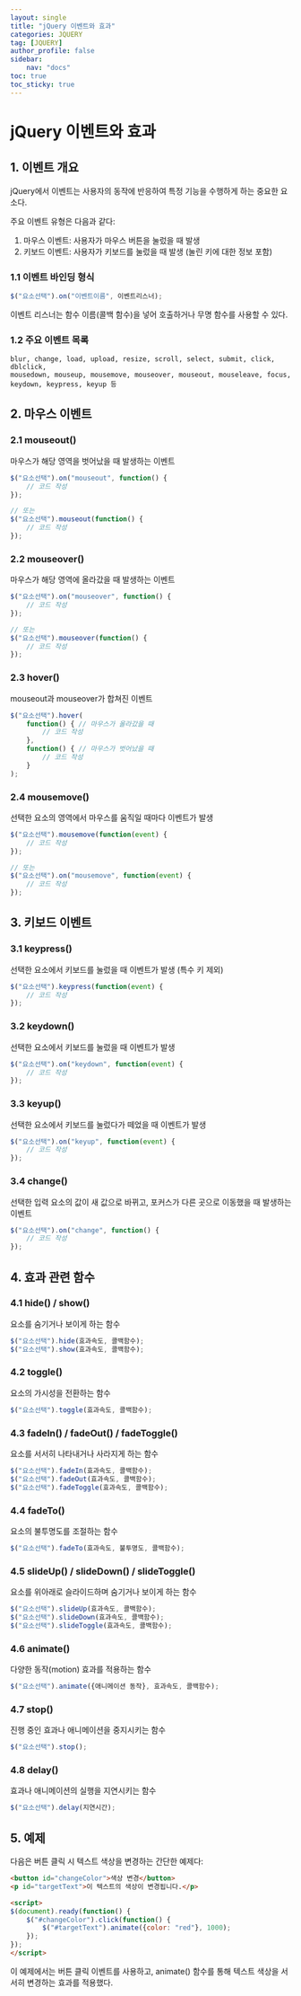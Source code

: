 ```yaml
---
layout: single
title: "jQuery 이벤트와 효과"
categories: JQUERY
tag: [JQUERY]
author_profile: false
sidebar:
    nav: "docs"
toc: true
toc_sticky: true
---
```

# jQuery 이벤트와 효과

## 1. 이벤트 개요

jQuery에서 이벤트는 사용자의 동작에 반응하여 특정 기능을 수행하게 하는 중요한 요소다.  <br/>

주요 이벤트 유형은 다음과 같다:
1. 마우스 이벤트: 사용자가 마우스 버튼을 눌렀을 때 발생
2. 키보드 이벤트: 사용자가 키보드를 눌렀을 때 발생 (눌린 키에 대한 정보 포함)

### 1.1 이벤트 바인딩 형식

```javascript
$("요소선택").on("이벤트이름", 이벤트리스너);
```

이벤트 리스너는 함수 이름(콜백 함수)을 넣어 호출하거나 무명 함수를 사용할 수 있다.

### 1.2 주요 이벤트 목록
```
blur, change, load, upload, resize, scroll, select, submit, click, dblclick, 
mousedown, mouseup, mousemove, mouseover, mouseout, mouseleave, focus, keydown, keypress, keyup 등
```

## 2. 마우스 이벤트

### 2.1 mouseout()

마우스가 해당 영역을 벗어났을 때 발생하는 이벤트

```javascript
$("요소선택").on("mouseout", function() {
    // 코드 작성
});

// 또는
$("요소선택").mouseout(function() {
    // 코드 작성
});
```

### 2.2 mouseover()

마우스가 해당 영역에 올라갔을 때 발생하는 이벤트

```javascript
$("요소선택").on("mouseover", function() {
    // 코드 작성
});

// 또는
$("요소선택").mouseover(function() {
    // 코드 작성
});
```

### 2.3 hover()

mouseout과 mouseover가 합쳐진 이벤트

```javascript
$("요소선택").hover(
    function() { // 마우스가 올라갔을 때
        // 코드 작성
    },
    function() { // 마우스가 벗어났을 때
        // 코드 작성
    }
);
```

### 2.4 mousemove()

선택한 요소의 영역에서 마우스를 움직일 때마다 이벤트가 발생

```javascript
$("요소선택").mousemove(function(event) {
    // 코드 작성
});

// 또는
$("요소선택").on("mousemove", function(event) {
    // 코드 작성
});
```

## 3. 키보드 이벤트

### 3.1 keypress()

선택한 요소에서 키보드를 눌렀을 때 이벤트가 발생 (특수 키 제외)

```javascript
$("요소선택").keypress(function(event) {
    // 코드 작성
});
```

### 3.2 keydown()

선택한 요소에서 키보드를 눌렀을 때 이벤트가 발생

```javascript
$("요소선택").on("keydown", function(event) {
    // 코드 작성
});
```

### 3.3 keyup()

선택한 요소에서 키보드를 눌렀다가 떼었을 때 이벤트가 발생

```javascript
$("요소선택").on("keyup", function(event) {
    // 코드 작성
});
```

### 3.4 change()

선택한 입력 요소의 값이 새 값으로 바뀌고, 포커스가 다른 곳으로 이동했을 때 발생하는 이벤트

```javascript
$("요소선택").on("change", function() {
    // 코드 작성
});
```

## 4. 효과 관련 함수

### 4.1 hide() / show()

요소를 숨기거나 보이게 하는 함수

```javascript
$("요소선택").hide(효과속도, 콜백함수);
$("요소선택").show(효과속도, 콜백함수);
```

### 4.2 toggle()

요소의 가시성을 전환하는 함수

```javascript
$("요소선택").toggle(효과속도, 콜백함수);
```

### 4.3 fadeIn() / fadeOut() / fadeToggle()

요소를 서서히 나타내거나 사라지게 하는 함수

```javascript
$("요소선택").fadeIn(효과속도, 콜백함수);
$("요소선택").fadeOut(효과속도, 콜백함수);
$("요소선택").fadeToggle(효과속도, 콜백함수);
```

### 4.4 fadeTo()

요소의 불투명도를 조절하는 함수

```javascript
$("요소선택").fadeTo(효과속도, 불투명도, 콜백함수);
```

### 4.5 slideUp() / slideDown() / slideToggle()

요소를 위아래로 슬라이드하며 숨기거나 보이게 하는 함수

```javascript
$("요소선택").slideUp(효과속도, 콜백함수);
$("요소선택").slideDown(효과속도, 콜백함수);
$("요소선택").slideToggle(효과속도, 콜백함수);
```

### 4.6 animate()

다양한 동작(motion) 효과를 적용하는 함수

```javascript
$("요소선택").animate({애니메이션 동작}, 효과속도, 콜백함수);
```

### 4.7 stop()

진행 중인 효과나 애니메이션을 중지시키는 함수

```javascript
$("요소선택").stop();
```

### 4.8 delay()

효과나 애니메이션의 실행을 지연시키는 함수

```javascript
$("요소선택").delay(지연시간);
```

## 5. 예제

다음은 버튼 클릭 시 텍스트 색상을 변경하는 간단한 예제다:

```html
<button id="changeColor">색상 변경</button>
<p id="targetText">이 텍스트의 색상이 변경됩니다.</p>

<script>
$(document).ready(function() {
    $("#changeColor").click(function() {
        $("#targetText").animate({color: "red"}, 1000);
    });
});
</script>
```

이 예제에서는 버튼 클릭 이벤트를 사용하고, animate() 함수를 통해 텍스트 색상을 서서히 변경하는 효과를 적용했다.
